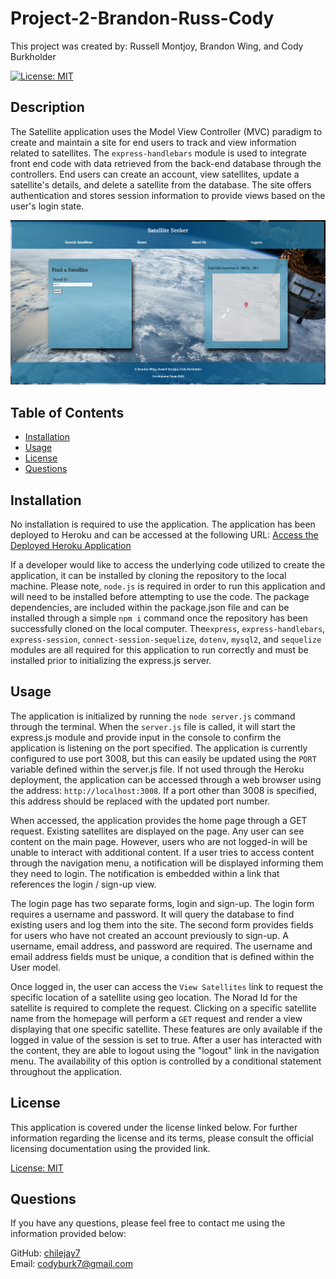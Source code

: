 # Project-2-Brandon-Russ-Cody
This project was created by: Russell Montjoy, Brandon Wing, and Cody Burkholder

[![License: MIT](https://img.shields.io/badge/License-MIT-blue.svg)](https://opensource.org/licenses/MIT)

## Description

The Satellite application uses the Model View Controller (MVC) paradigm to create and maintain a site for end users to track and view information related to satellites.  The `express-handlebars` module is used to integrate front end code with data retrieved from the back-end database through the controllers.  End users can create an account, view satellites, update a satellite's details, and delete a satellite from the database.  The site offers authentication and stores session information to provide views based on the user's login state.

![Satellite Seeker](./public/assets/sat_seeker.png)

## Table of Contents 

- [Installation](#installation)  
- [Usage](#usage)  
- [License](#license)
- [Questions](#questions)  
      
    
## Installation

No installation is required to use the application.  The application has been deployed to Heroku and can be accessed at the following URL: [Access the Deployed Heroku Application]()

If a developer would like to access the underlying code utilized to create the application, it can be installed by cloning the repository to the local machine.  Please note, `node.js` is required in order to run this application and will need to be installed before attempting to use the code.  The package dependencies, are included within the package.json file and can be installed through a simple `npm i` command once the repository has been successfully cloned on the local computer.  The`express`, `express-handlebars`, `express-session`, `connect-session-sequelize`, `dotenv`, `mysql2`, and `sequelize` modules are all required for this application to run correctly and must be installed prior to initializing the express.js server.

## Usage

The application is initialized by running the `node server.js` command through the terminal.  When the `server.js` file is called, it will start the express.js module and provide input in the console to confirm the application is listening on the port specified.  The application is currently configured to use port 3008, but this can easily be updated using the `PORT` variable defined within the server.js file.  If not used through the Heroku deployment, the application can be accessed through a web browser using the address: `http://localhost:3008`.  If a port other than 3008 is specified, this address should be replaced with the updated port number.

When accessed, the application provides the home page through a GET request.  Existing satellites are displayed on the page.  Any user can see content on the main page.  However, users who are not logged-in will be unable to interact with additional content.  If a user tries to access content through the navigation menu, a notification will be displayed informing them they need to login.  The notification is embedded within a link that references the login / sign-up view. 

The login page has two separate forms, login and sign-up.  The login form requires a username and password.  It will query the database to find existing users and log them into the site.  The second form provides fields for users who have not created an account previously to sign-up.  A username, email address, and password are required.  The username and email address fields must be unique, a condition that is defined within the User model.

Once logged in, the user can access the `View Satellites` link to request the specific location of a satellite using geo location.  The Norad Id for the satellite is required to complete the request.  Clicking on a specific satellite name from the homepage will perform a `GET` request and render a view displaying that one specific satellite.  These features are only available if the logged in value of the session is set to true.  After a user has interacted with  the content, they are able to logout using the "logout" link in the navigation menu.  The availability of this option is controlled by a conditional statement throughout the application.

## License

This application is covered under the license linked below.  For further information regarding the license and its terms, please consult the official licensing documentation using the provided link.

[License: MIT](https://opensource.org/licenses/MIT)

## Questions

If you have any questions, please feel free to contact me using the information provided below:  
  
GitHub: [chilejay7](https://github.com/chilejay7?tab=repositories)  
Email: codyburk7@gmail.com

